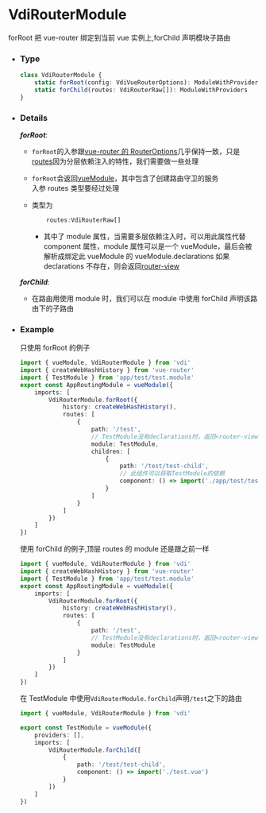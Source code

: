 # VdiRouterModule

forRoot 把 vue-router 绑定到当前 vue 实例上,forChild 声明模块子路由

-   ### Type
    ```ts
    class VdiRouterModule {
        static forRoot(config: VdiVueRouterOptions): ModuleWithProviders
        static forChild(routes: VdiRouterRaw[]): ModuleWithProviders
    }
    ```
-   ### Details

    **_forRoot_**:

    -   `forRoot`的入参跟[vue-router 的 RouterOptions](https://router.vuejs.org/zh/api/#parsequery)几乎保持一致，只是[routes](https://router.vuejs.org/zh/api/#routes)因为分层依赖注入的特性，我们需要做一些处理
    -   `forRoot`会返回[vueModule](/old-docs/API/vueModule)，其中包含了创建路由守卫的服务  
        入参 routes 类型要经过处理

    -   类型为

        ```ts
            routes:VdiRouterRaw[]
        ```

        -   其中了 module 属性，当需要多层依赖注入时，可以用此属性代替 component 属性，module 属性可以是一个 vueModule，最后会被解析成绑定此 vueModule 的 vueModule.declarations 如果 declarations 不存在，则会返回[router-view](https://router.vuejs.org/zh/api/#router-view-props)

    **_forChild_**:

    -   在路由用使用 module 时，我们可以在 module 中使用 forChild 声明该路由下的子路由

-   ### Example

    只使用 forRoot 的例子

    ```ts
    import { vueModule, VdiRouterModule } from 'vdi'
    import { createWebHashHistory } from 'vue-router'
    import { TestModule } from 'app/test/test.module'
    export const AppRoutingModule = vueModule({
        imports: [
            VdiRouterModule.forRoot({
                history: createWebHashHistory(),
                routes: [
                    {
                        path: '/test',
                        // TestModule没有declarations时，返回<router-view />
                        module: TestModule,
                        children: [
                            {
                                path: '/test/test-child',
                                // 此组件可以获取TestModule的依赖
                                component: () => import('./app/test/test.vue')
                            }
                        ]
                    }
                ]
            })
        ]
    })
    ```

    使用 forChild 的例子,顶层 routes 的 module 还是跟之前一样

    ```ts
    import { vueModule, VdiRouterModule } from 'vdi'
    import { createWebHashHistory } from 'vue-router'
    import { TestModule } from 'app/test/test.module'
    export const AppRoutingModule = vueModule({
        imports: [
            VdiRouterModule.forRoot({
                history: createWebHashHistory(),
                routes: [
                    {
                        path: '/test',
                        // TestModule没有declarations时，返回<router-view />
                        module: TestModule
                    }
                ]
            })
        ]
    })
    ```

    在 TestModule 中使用`VdiRouterModule.forChild`声明`/test`之下的路由

    ```ts
    import { vueModule, VdiRouterModule } from 'vdi'

    export const TestModule = vueModule({
        providers: [],
        imports: [
            VdiRouterModule.forChild([
                {
                    path: '/test/test-child',
                    component: () => import('./test.vue')
                }
            ])
        ]
    })
    ```
